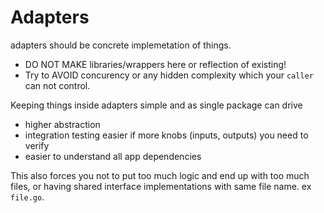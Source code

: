 # Adapters

adapters should be concrete implemetation of things.

- DO NOT MAKE libraries/wrappers here or reflection of existing!
- Try to AVOID concurency or any hidden complexity which your `caller` can not control.


Keeping things inside adapters simple and as single package can drive 
- higher abstraction
- integration testing easier if more knobs (inputs, outputs) you need to verify
- easier to understand all app dependencies

This also forces you not to put too much logic and end up with too much files, or 
having shared interface implementations with same file name. ex `file.go`. 